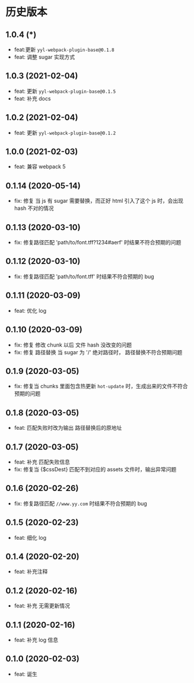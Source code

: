 # 历史版本

## 1.0.4 (*)

- feat:更新 `yyl-webpack-plugin-base@0.1.8`
- feat: 调整 sugar 实现方式

## 1.0.3 (2021-02-04)

- feat: 更新 `yyl-webpack-plugin-base@0.1.5`
- feat: 补充 docs

## 1.0.2 (2021-02-04)

- feat: 更新 `yyl-webpack-plugin-base@0.1.2`

## 1.0.0 (2021-02-03)

- feat: 兼容 webpack 5

## 0.1.14 (2020-05-14)

- fix: 修复 当 js 有 sugar 需要替换，而正好 html 引入了这个 js 时，会出现 hash 不对的情况

## 0.1.13 (2020-03-10)

- fix: 修复路径匹配 'path/to/font.tff?1234#aerf' 时结果不符合预期的问题

## 0.1.12 (2020-03-10)

- fix: 修复路径匹配 'path/to/font.tff' 时结果不符合预期的 bug

## 0.1.11 (2020-03-09)

- feat: 优化 log

## 0.1.10 (2020-03-09)

- fix: 修复 修改 chunk 以后 文件 hash 没改变的问题
- fix: 修复 路径替换 当 sugar 为 '/' 绝对路径时， 路径替换不符合预期问题

## 0.1.9 (2020-03-05)

- fix: 修复当 chunks 里面包含热更新 `hot-update` 时，生成出来的文件不符合预期的问题

## 0.1.8 (2020-03-05)

- feat: 匹配失败时改为输出 路径替换后的原地址

## 0.1.7 (2020-03-05)

- feat: 补充 匹配失败信息
- fix: 修复当 {$cssDest} 匹配不到对应的 assets 文件时，输出异常问题

## 0.1.6 (2020-02-26)

- fix: 修复路径匹配 `//www.yy.com` 时结果不符合预期的 bug

## 0.1.5 (2020-02-23)

- feat: 细化 log

## 0.1.4 (2020-02-20)

- feat: 补充注释

## 0.1.2 (2020-02-16)

- feat: 补充 无需更新情况

## 0.1.1 (2020-02-16)

- feat: 补充 log 信息

## 0.1.0 (2020-02-03)

- feat: 诞生
